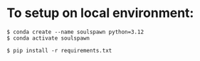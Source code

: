 # To setup on local environment:
```
$ conda create --name soulspawn python=3.12
$ conda activate soulspawn

$ pip install -r requirements.txt
```